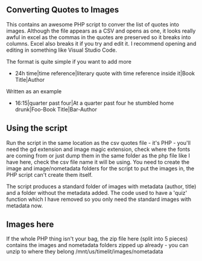 ## Converting Quotes to Images

This contains an awesome PHP script to conver the list of quotes into images. Although the file appears as a CSV and opens as one, it looks really awful in excel as the commas in the quotes are preserved so it breaks into columns. Excel also breaks it if you try and edit it. I recommend opening and editing in something like Visual Studio Code.

The format is quite simple if you want to add more

* 24h time|time reference|literary quote with time reference inside it|Book Title|Author

Written as an example
* 16:15|quarter past four|At a quarter past four he stumbled home drunk|Foo-Book Title|Bar-Author

## Using the script
Run the script in the same location as the csv quotes file - it's PHP - you'll need the gd extension and image magic extension, check where the fonts are coming from or just dump them in the same folder as the php file like I have here, check the csv file name it will be using. You need to create the image and image/nometadata folders for the script to put the images in, the PHP script can't create them itself.

The script produces a standard folder of images with metadata (author, title) and a folder without the metadata added. The code used to have a 'quiz' function which I have removed so you only need the standard images with metadata now.

## Images here
If the whole PHP thing isn't your bag, the zip file here (split into 5 pieces) contains the images and nometadata folders zipped up already - you can unzip to where they belong /mnt/us/timelit/images/nometadata
